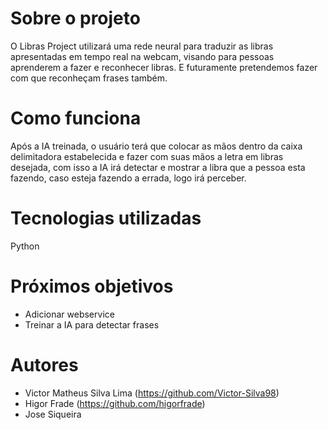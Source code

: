 # Sobre o projeto
O Libras Project utilizará uma rede neural para traduzir as libras apresentadas em tempo real na webcam, visando para pessoas aprenderem a fazer e reconhecer libras. E futuramente
pretendemos fazer com que reconheçam frases também.

# Como funciona
Após a IA treinada, o usuário terá que colocar as mãos dentro da caixa delimitadora estabelecida e fazer com suas mãos a letra em libras desejada,  com isso a IA irá detectar e 
mostrar a libra que a pessoa esta fazendo, caso esteja fazendo a errada, logo irá perceber.

# Tecnologias utilizadas
Python

# Próximos objetivos
- Adicionar webservice
- Treinar a IA para detectar frases

# Autores
- Victor Matheus Silva Lima (https://github.com/Victor-Silva98)
- Higor Frade (https://github.com/higorfrade)
- Jose Siqueira

